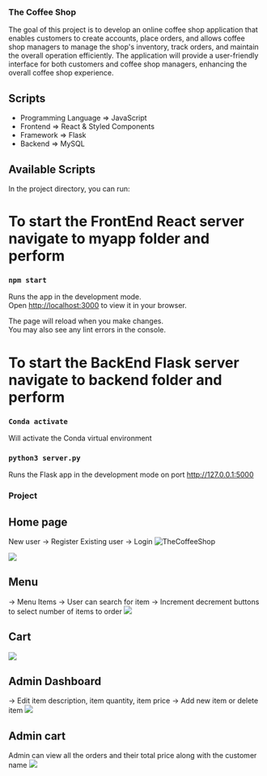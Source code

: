 ### The Coffee Shop

The goal of this project is to develop an online coffee shop application that enables customers to create accounts, place orders, and allows coffee shop managers to manage the shop's inventory, track orders, and maintain the overall operation efficiently. The application will provide a user-friendly interface for both customers and coffee shop managers, enhancing the overall coffee shop experience.

## Scripts

- Programming Language => JavaScript
- Frontend => React & Styled Components
- Framework => Flask
- Backend => MySQL

## Available Scripts

In the project directory, you can run:

# To start the FrontEnd React server navigate to myapp folder and perform

### `npm start`

Runs the app in the development mode.\
Open [http://localhost:3000](http://localhost:3000) to view it in your browser.

The page will reload when you make changes.\
You may also see any lint errors in the console.

# To start the BackEnd Flask server navigate to backend folder and perform

### `Conda activate`

Will activate the Conda virtual environment

### `python3 server.py`

Runs the Flask app in the development mode on port http://127.0.0.1:5000

### Project

## Home page

New user -> Register
Existing user -> Login
![TheCoffeeShop](./Images/login.png)

![](./Images/register.png)

## Menu

-> Menu Items
-> User can search for item
-> Increment decrement buttons to select number of items to order
![](./Images/menu.png)

## Cart

![](./Images/cart.png)

## Admin Dashboard

-> Edit item description, item quantity, item price
-> Add new item or delete item
![](./Images/dashboard.png)

## Admin cart

Admin can view all the orders and their total price along with the customer name
![](./Images/orders.png)

